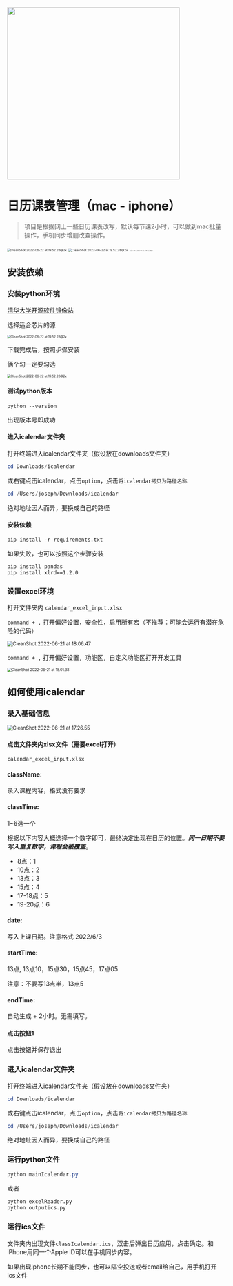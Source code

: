 <img src="./img/logo.png" width="400" align=center/>

# 日历课表管理（mac - iphone）

> 项目是根据网上一些日历课表改写，默认每节课2小时，可以做到mac批量操作，手机同步增删改查操作。

<img src="./img/mac_calendar.png" alt="CleanShot 2022-06-22 at 19.52.28@2x" style="zoom:50%;" />

<img src="./img/ipad_calendar.jpeg" alt="CleanShot 2022-06-22 at 19.52.28@2x" style="zoom:50%;" />

<img src="./img/iphone_calendar.jpeg" alt="CleanShot 2022-06-22 at 19.52.28@2x" style="zoom:20%;" />

## 安装依赖

### 安装python环境

[清华大学开源软件镜像站](https://mirrors.tuna.tsinghua.edu.cn/anaconda/archive/?C=M&O=A)

选择适合芯片的源

<img src="./img/anaconda_download.png" alt="CleanShot 2022-06-22 at 19.52.28@2x" style="zoom:50%;" />

下载完成后，按照步骤安装

俩个勾一定要勾选

<img src="./img/anaconda_install.png" alt="CleanShot 2022-06-22 at 19.52.28@2x" style="zoom:50%;" />

#### 测试python版本

```shell
python --version
```

出现版本号即成功

#### 进入icalendar文件夹

打开终端进入icalendar文件夹（假设放在downloads文件夹）

```powershell
cd Downloads/icalendar
```

或右键点击icalendar，点击```option```，点击```将icalendar拷贝为路径名称```

```powershell
cd /Users/joseph/Downloads/icalendar
```

绝对地址因人而异，要换成自己的路径

#### 安装依赖

```shell
pip install -r requirements.txt
```

如果失败，也可以按照这个步骤安装

```shell
pip install pandas
pip install xlrd==1.2.0
```

### 设置excel环境

打开文件夹内 ```calendar_excel_input.xlsx```

```command + ,``` 打开偏好设置，安全性，启用所有宏（不推荐：可能会运行有潜在危险的代码）

<img src="./img/excel_setting.png" alt="CleanShot 2022-06-21 at 18.06.47" style="zoom:80%;" />

```command + ,``` 打开偏好设置，功能区，自定义功能区打开开发工具

<img src="./img/excel_developer.png" alt="CleanShot 2022-06-21 at 18.01.38" style="zoom:60%;" />



## 如何使用icalendar

### 录入基础信息

<img src="./img/info_input.png" alt="CleanShot 2022-06-21 at 17.26.55" style="zoom:80%;" />

#### 点击文件夹内xlsx文件（需要excel打开）
```calendar_excel_input.xlsx```

#### className: 

录入课程内容，格式没有要求

#### classTime: 

1~6选一个

根据以下内容大概选择一个数字即可，最终决定出现在日历的位置。***同一日期不要写入重复数字，课程会被覆盖***。

- 8点：1
- 10点：2
- 13点：3
- 15点：4
- 17-18点：5
- 19-20点：6

#### date: 

写入上课日期。注意格式 2022/6/3

#### startTime: 

13点, 13点10，15点30，15点45，17点05

注意：不要写13点半，13点5

#### endTime: 

自动生成 + 2小时。无需填写。

#### 点击按钮1

点击按钮并保存退出

### 进入icalendar文件夹

打开终端进入icalendar文件夹（假设放在downloads文件夹）

```powershell
cd Downloads/icalendar
```

或右键点击icalendar，点击```option```，点击```将icalendar拷贝为路径名称```

```powershell
cd /Users/joseph/Downloads/icalendar
```

绝对地址因人而异，要换成自己的路径

### 运行python文件

```powershell
python mainIcalendar.py
```

或者

```python
python excelReader.py
python outputics.py
```



### 运行ics文件

文件夹内出现文件```classIcalendar.ics```，双击后弹出日历应用，点击确定。和iPhone用同一个Apple ID可以在手机同步内容。

如果出现iphone长期不能同步，也可以隔空投送或者email给自己，用手机打开ics文件

